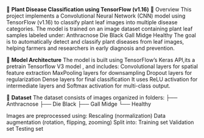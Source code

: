 🌿 **Plant Disease Classification using TensorFlow (v1.16)**
📘 Overview
This project implements a Convolutional Neural Network (CNN) model using TensorFlow (v1.16) to classify plant leaf images into multiple disease categories.
The model is trained on an image dataset containing plant leaf samples labeled under:
Anthracnose
Die Black
Gall Midge
Healthy
The goal is to automatically detect and classify plant diseases from leaf images, helping farmers and researchers in early diagnosis and prevention.

🧠 **Model Architecture**
The model is built using TensorFlow’s Keras API,its a pretrain Tensorflow V3 model , and includes:
Convolutional layers for spatial feature extraction
MaxPooling layers for downsampling
Dropout layers for regularization
Dense layers for final classification
It uses ReLU activation for intermediate layers and Softmax activation for multi-class output.

🧩 **Dataset**
The dataset consists of images organized in folders:
├── Anthracnose
├── Die Black
├── Gall Midge
└── Healthy

Images are preprocessed using:
Rescaling (normalization)
Data augmentation (rotation, flipping, zooming)
Split into:
Training set
Validation set
Testing set
